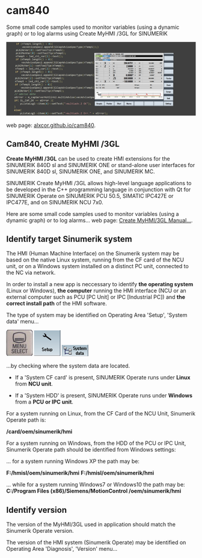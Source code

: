 # cam840
Some small code samples used to monitor variables (using a dynamic graph) or to log alarms using Create MyHMI /3GL for SINUMERIK

![header](/docs/images/header.png)

web page:  [alxcor.github.io/cam840](https://alxcor.github.io/cam840).

## Cam840, Create MyHMI /3GL

<b>Create MyHMI /3GL</b> can be used to create HMI extensions for the SINUMERIK 840D sl and SINUMERIK ONE or stand-alone user interfaces for SINUMERIK 840D sl, SINUMERIK ONE, and SINUMERIK MC.

SINUMERIK Create MyHMI /3GL allows high-level language applications to be developed in the C++ programming language in conjunction with Qt for SINUMERIK Operate on SINUMERIK PCU 50.5, SIMATIC IPC427E or IPC477E, and on SINUMERIK NCU 7x0.

Here are some small code samples used to monitor variables (using a dynamic graph) or to log alarms...
web page:  [Create MyHMI/3GL Manual...](https://support.industry.siemens.com/cs/document/109783268/sinumerik-840d-sl-sinumerik-integrate-create-myhmi-3gl-?dti=0&lc=en-US).

## Identify target Sinumerik system

The HMI (Human Machine Interface) on the Sinumerik system may be based on the native Linux system, running from the CF card of the NCU unit, or on a Windows system installed on a distinct PC unit, connected to the NC via network.

In order to install a new app is neccessary to identify <b>the operating system</b> (Linux or Windows), <b>the computer</b> running the HMI interface (NCU or an external computer such as PCU [PC Unit] or IPC [Industrial PC]) and <b>the correct install path</b> of the HMI software.

The type of system may be identified on Operating Area 'Setup', 'System data' menu...

![Menu Select](/docs/images/hk_menu.png) 
![Menu Select](/docs/images/sk_setup.png) 
![Menu Select](/docs/images/sk_systemdata.png)

...by checking where the system data are located.

- If a 'System CF card' is present, SINUMERIK Operate runs under <b>Linux</b>   from <b>NCU unit</b>.

- If a 'System HDD'     is present, SINUMERIK Operate runs under <b>Windows</b> from a <b>PCU or IPC unit</b>.

For a system running on Linux, from the CF Card of the NCU Unit, Sinumerik Operate path is:

<b>/card/oem/sinumerik/hmi</b>

For a system running on Windows, from the HDD of the PCU or IPC Unit, Sinumerik Operate path should be identified from Windows settings:

... for a system running Windows XP the path may be:

<b>F:/hmisl/oem/sinumerik/hmi</b>
<b>F:/hmisl/oem/sinumerik/hmi</b>

... while for a system running Windows7 or Windows10 the path may be: <b>C:/Program Files (x86)/Siemens/MotionControl /oem/sinumerik/hmi</b>
## Identify version

The version of the MyHMI/3GL used in application should match the Sinumerik Operate version.

The version of the HMI system (Sinumerik Operate) may be identified on Operating Area 'Diagnosis', 'Version' menu...


